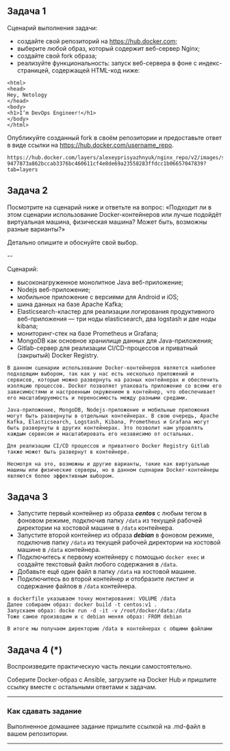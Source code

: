 
## Задача 1

Сценарий выполнения задачи:

- создайте свой репозиторий на https://hub.docker.com;
- выберите любой образ, который содержит веб-сервер Nginx;
- создайте свой fork образа;
- реализуйте функциональность:
запуск веб-сервера в фоне с индекс-страницей, содержащей HTML-код ниже:
```
<html>
<head>
Hey, Netology
</head>
<body>
<h1>I’m DevOps Engineer!</h1>
</body>
</html>
```

Опубликуйте созданный fork в своём репозитории и предоставьте ответ в виде ссылки на https://hub.docker.com/username_repo.
```
https://hub.docker.com/layers/alexeyprisyazhnyuk/nginx_repo/v2/images/sha256-9477873a862bccab3376bc460611cf4e8de69a23558283ffdcc1b06657047839?tab=layers
```

## Задача 2

Посмотрите на сценарий ниже и ответьте на вопрос:
«Подходит ли в этом сценарии использование Docker-контейнеров или лучше подойдёт виртуальная машина, физическая машина? Может быть, возможны разные варианты?»

Детально опишите и обоснуйте свой выбор.

--

Сценарий:

- высоконагруженное монолитное Java веб-приложение;
- Nodejs веб-приложение;
- мобильное приложение c версиями для Android и iOS;
- шина данных на базе Apache Kafka;
- Elasticsearch-кластер для реализации логирования продуктивного веб-приложения — три ноды elasticsearch, два logstash и две ноды kibana;
- мониторинг-стек на базе Prometheus и Grafana;
- MongoDB как основное хранилище данных для Java-приложения;
- Gitlab-сервер для реализации CI/CD-процессов и приватный (закрытый) Docker Registry.

```
В данном сценарии использование Docker-контейнеров является наиболее подходящим выбором, так как у нас есть несколько приложений и сервисов, которые можно развернуть на разных контейнерах и обеспечить изоляцию процессов. Docker позволяет упаковать приложение со всеми его зависимостями и настроенным окружением в контейнер, что обеспечивает его масштабируемость и переносимость между разными средами.

Java-приложение, MongoDB, Nodejs-приложение и мобильные приложения могут быть развернуты в отдельных контейнерах. В свою очередь, Apache Kafka, Elasticsearch, Logstash, Kibana, Prometheus и Grafana могут быть развернуты в других контейнерах. Это позволит нам управлять каждым сервисом и масштабировать его независимо от остальных.

Для реализации CI/CD процессов и приватного Docker Registry Gitlab также может быть развернут в контейнере.

Несмотря на это, возможны и другие варианты, такие как виртуальные машины или физические серверы, но в данном сценарии Docker-контейнеры являются более эффективным выбором.
```
## Задача 3

- Запустите первый контейнер из образа ***centos*** c любым тегом в фоновом режиме, подключив папку ```/data``` из текущей рабочей директории на хостовой машине в ```/data``` контейнера.
- Запустите второй контейнер из образа ***debian*** в фоновом режиме, подключив папку ```/data``` из текущей рабочей директории на хостовой машине в ```/data``` контейнера.
- Подключитесь к первому контейнеру с помощью ```docker exec``` и создайте текстовый файл любого содержания в ```/data```.
- Добавьте ещё один файл в папку ```/data``` на хостовой машине.
- Подключитесь во второй контейнер и отобразите листинг и содержание файлов в ```/data``` контейнера.
```
в dockerfile указываем точку монтирования: VOLUME /data
Далее собираем образ: docker build -t centos:v1 .
Запускаем образ: docke run -d -it -v /root/docker/data:/data
Тоже самое производим и с debian меняя образ: FROM debian

В итоге мы получаем директорию /data в контейнерах с общими файлами

```
## Задача 4 (*)

Воспроизведите практическую часть лекции самостоятельно.

Соберите Docker-образ с Ansible, загрузите на Docker Hub и пришлите ссылку вместе с остальными ответами к задачам.


---

### Как cдавать задание

Выполненное домашнее задание пришлите ссылкой на .md-файл в вашем репозитории.

---

